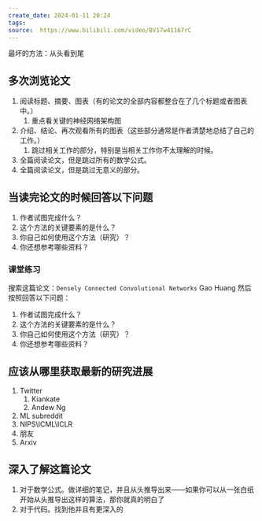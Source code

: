 ```yaml
---
create_date: 2024-01-11 20:24
tags:
source:  https://www.bilibili.com/video/BV17w41167rC
---
```


最坏的方法：从头看到尾

## 多次浏览论文

1. 阅读标题、摘要、图表（有的论文的全部内容都整合在了几个标题或者图表中。）
	1. 重点看关键的神经网络架构图
2. 介绍、结论、再次观看所有的图表（这些部分通常是作者清楚地总结了自己的工作。）
	1. 跳过相关工作的部分，特别是当相关工作你不太理解的时候。
3. 全篇阅读论文，但是跳过所有的数学公式。
4. 全篇阅读论文，但是跳过无意义的部分。

## 当读完论文的时候回答以下问题

1. 作者试图完成什么？
2. 这个方法的关键要素的是什么？
3. 你自己如何使用这个方法（研究）？
4. 你还想参考哪些资料？

### 课堂练习

搜索这篇论文：`Densely Connected Convolutional Networks` Gao Huang
然后按照回答以下问题：

1. 作者试图完成什么？
2. 这个方法的关键要素的是什么？
3. 你自己如何使用这个方法（研究）？
4. 你还想参考哪些资料？

## 应该从哪里获取最新的研究进展

1. Twitter
	1. Kiankate
	2. Andew Ng
2. ML subreddit
3. NIPS\ICML\ICLR
4. 朋友
5. Arxiv

## 深入了解这篇论文

1. 对于数学公式。做详细的笔记，并且从头推导出来——如果你可以从一张白纸开始从头推导出这样的算法，那你就真的明白了
2. 对于代码。找到他并且有更深入的